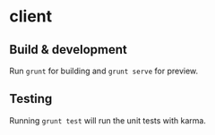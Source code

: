 # client

## Build & development

Run `grunt` for building and `grunt serve` for preview.

## Testing

Running `grunt test` will run the unit tests with karma.
